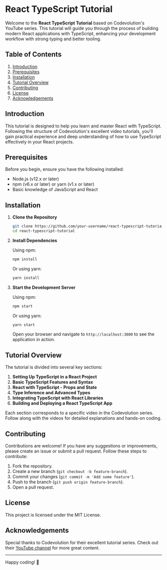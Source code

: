 # React TypeScript Tutorial

Welcome to the **React TypeScript Tutorial** based on Codevolution's YouTube series. This tutorial will guide you through the process of building modern React applications with TypeScript, enhancing your development workflow with strong typing and better tooling.

## Table of Contents

1. [Introduction](#introduction)
2. [Prerequisites](#prerequisites)
3. [Installation](#installation)
4. [Tutorial Overview](#tutorial-overview)
5. [Contributing](#contributing)
6. [License](#license)
7. [Acknowledgements](#acknowledgements)

## Introduction

This tutorial is designed to help you learn and master React with TypeScript. Following the structure of Codevolution's excellent video tutorials, you'll gain practical experience and deep understanding of how to use TypeScript effectively in your React projects.

## Prerequisites

Before you begin, ensure you have the following installed:

- Node.js (v12.x or later)
- npm (v6.x or later) or yarn (v1.x or later)
- Basic knowledge of JavaScript and React

## Installation

1. **Clone the Repository**

   ```bash
   git clone https://github.com/your-username/react-typescript-tutorial.git
   cd react-typescript-tutorial
   ```

2. **Install Dependencies**

   Using npm:

   ```bash
   npm install
   ```

   Or using yarn:

   ```bash
   yarn install
   ```

3. **Start the Development Server**

   Using npm:

   ```bash
   npm start
   ```

   Or using yarn:

   ```bash
   yarn start
   ```

   Open your browser and navigate to `http://localhost:3000` to see the application in action.

## Tutorial Overview

The tutorial is divided into several key sections:

1. **Setting Up TypeScript in a React Project**
2. **Basic TypeScript Features and Syntax**
3. **React with TypeScript - Props and State**
4. **Type Inference and Advanced Types**
5. **Integrating TypeScript with React Libraries**
6. **Building and Deploying a React TypeScript App**

Each section corresponds to a specific video in the Codevolution series. Follow along with the videos for detailed explanations and hands-on coding.

## Contributing

Contributions are welcome! If you have any suggestions or improvements, please create an issue or submit a pull request. Follow these steps to contribute:

1. Fork the repository.
2. Create a new branch (`git checkout -b feature-branch`).
3. Commit your changes (`git commit -m 'Add some feature'`).
4. Push to the branch (`git push origin feature-branch`).
5. Open a pull request.

## License

This project is licensed under the MIT License.

## Acknowledgements

Special thanks to Codevolution for their excellent tutorial series. Check out their [YouTube channel](https://www.youtube.com/c/Codevolution) for more great content.

---

Happy coding! 🎉
